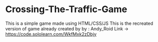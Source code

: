 # Crossing-The-Traffic-Game
This is a simple game made using HTML/CSS/JS
This is the recreated version of game already created by by : Andy_Roid
Link -> https://code.sololearn.com/WkfMxk2zDbjy
